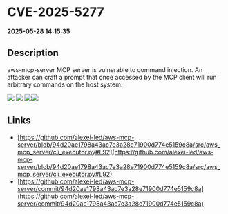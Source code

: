 # CVE-2025-5277

**2025-05-28 14:15:35**

## Description
aws-mcp-server MCP server is vulnerable to command injection. An attacker can craft a prompt that once accessed by the MCP client will run arbitrary commands on the host system.

![](https://img.shields.io/static/v1?label=Score&message=9.4&color=red)
![](https://img.shields.io/static/v1?label=Severity&message=CRITICAL&color=red)
![](https://img.shields.io/static/v1?label=CWE&message=RCE&color=green)![](https://img.shields.io/static/v1?label=CWE&message=RCE&color=green)

## Links
- [https://github.com/alexei-led/aws-mcp-server/blob/94d20ae1798a43ac7e3a28e71900d774e5159c8a/src/aws_mcp_server/cli_executor.py#L92](https://github.com/alexei-led/aws-mcp-server/blob/94d20ae1798a43ac7e3a28e71900d774e5159c8a/src/aws_mcp_server/cli_executor.py#L92)
- [https://github.com/alexei-led/aws-mcp-server/commit/94d20ae1798a43ac7e3a28e71900d774e5159c8a](https://github.com/alexei-led/aws-mcp-server/commit/94d20ae1798a43ac7e3a28e71900d774e5159c8a)
